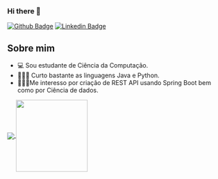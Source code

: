 ### Hi there 👋

[![Github Badge](https://img.shields.io/badge/-Github-000?style=flat-square&logo=Github&logoColor=white&link=https://github.com/Brunu26)](https://github.com/Brunu26)
[![Linkedin Badge](https://img.shields.io/badge/-LinkedIn-blue?style=flat-square&logo=Linkedin&logoColor=white&link=https://www.linkedin.com/in/bruno-ara%C3%BAjo-344b3619b/)](https://www.linkedin.com/in/bruno-ara%C3%BAjo-344b3619b/)

## Sobre mim
- 💻 Sou estudante de Ciência da Computação.
- 👨🏼‍🏫 Curto bastante as linguagens Java e Python.
- 👨🏼‍🏫Me interesso por criação de REST API usando Spring Boot bem como por Ciência de dados.

<a href="https://github.com/anuraghazra/github-readme-stats">
    <img
      align="center"
      src="https://github-readme-stats.vercel.app/api/top-langs/?username=Brunu26&layout=compact"
    />
<a href="https://github.com/anuraghazra/github-readme-stats">
    <img
      align="center"
      height="165"
      src="https://github-readme-stats.vercel.app/api?username=Brunu26&count_private=true&show_icons=true&custom_title=Github%20Status&hide=issues"
    />







